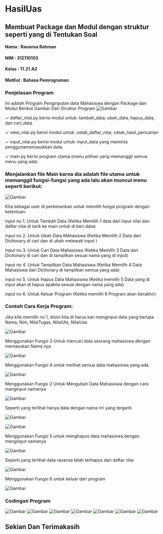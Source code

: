 # HasilUas
## Membuat Package dan Modul dengan struktur seperti yang di Tentukan Soal
#### Nama : Ravansa Rahman
#### NIM : 312110103
#### Kelas : TI.21.A2
#### MatKul : Bahasa Pemrograman

### Penjelasan Program
Ini adalah Program Penginputan data Mahasiswa dengan Package dan Modul
Berikut Gambar Dari Struktur Program
![Gambar](Foto/ss1.png)


✓ daftar_nilai.py berisi modul untuk:
tambah_data, ubah_data, hapus_data, dan cari_data


✓ view_nilai.py berisi modul untuk:
cetak_daftar_nilai, cetak_hasil_pencarian


✓ input_nilai.py berisi modul untuk:
input_data yang meminta penggunamemasukkan data.


✓ main.py berisi program utama (menu pilihan yang memanggil semua menu yang ada)

### Menjalankan file Main karna dia adalah file utama untuk memanggil fungsi-fungsi yang ada lalu akan muncul menu seperti berikut:
![Gambar](Foto/ss2.png)

Kita sebagai user di perkenankan untuk memilih fungsi program dengan ketentuan:

input no 1. Untuk Tambah Data (Ketika Memilih 1 data dari input nilai dan daftar nilai di tarik ke main untuk di beri data)

input no 2. Untuk Ubah Data Mahasiswa (Ketika Memilih 2 Data dari Dictionary di cari dan di ubah melewati input )

input no 3. Untuk Cari Data Mahasiswa (Ketika Memilih 3 Data dari Dictionary di cari dan di tampilkan sesuai nama yang di input)

input no 4. Untuk Tampilkan Data Mahasiswa (Ketika Memilih 4 Data Mahasiswa dari Dictionary di tampilkan semua yang ada)

input no 5. Untuk Hapus Data Mahasiswa (Ketika memilih 5 Data yang di input akan di hapus apabila sesuai dengan nama yang ada)

input no 6. Untuk Keluar Program (Ketika memilih 6 Program akan berakhir)

### Contoh Cara Kerja Program:
Jika kita memilih no 1, disini kita di harus kan menginput data yang berupa Nama, Nim, NilaiTugas, NilaiUts, NilaiUas

![Gambar](Foto/ss3.png)

Menggunakan Fungsi 3 Untuk mencari data seorang mahasiswa dengan memasukan Nama nya

![Gambar](Foto/ss4.png)

Menggunakan Fungsi 4 untuk melihat semua data mahasiswa yang ada

![Gambar](Foto/ss5.png)

Menggunakan Fungsi 2 Untuk Mengubah Data Mahasiswa dengan cara manginput namanya

![Gambar](Foto/ss6.png)

Seperti yang terlihat hanya data dengan nama riri yang terganti

![Gambar](Foto/ss7.png)

![Gambar](Foto/ss8.png)

Menggunakan Fungsi 5 untuk menghapus data mahasiswa dengan menginput namanya

![Gambar](Foto/ss9.png)

Seperti yang terlihat data ravansa telah terhapus dari daftar nilai

![Gambar](Foto/ss10.png)

Menggunakan Fungsi 6 untuk keluar dari program

![Gambar](Foto/ss11.png)

### Codingan Program

![Gambar](Foto/e1.png)
![Gambar](Foto/e2.png)
![Gambar](Foto/e3.png)
![Gambar](Foto/e4.png)
![Gambar](Foto/e5.png)
![Gambar](Foto/e6.png)
![Gambar](Foto/e7.png)

## Sekian Dan Terimakasih